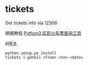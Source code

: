 # tickets
Get tickets info via 12306

根据教程
[Python3 实现火车票查询工具](https://www.shiyanlou.com/courses/623)

#用法
```
python setup.py install
tickets [-gdtkz] <from> <to> <date>
```
